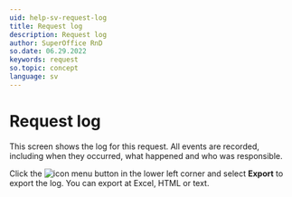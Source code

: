```yaml
---
uid: help-sv-request-log
title: Request log
description: Request log
author: SuperOffice RnD
so.date: 06.29.2022
keywords: request
so.topic: concept
language: sv
---
```


# Request log

This screen shows the log for this request. All events are recorded, including when they occurred, what happened and who was responsible.

Click the ![icon][img1] menu button in the lower left corner and select **Export** to export the log. You can export at Excel, HTML or text.

<!-- Referenced links -->

<!-- Referenced images -->
[img1]: ../../../../media/icons/btn-menu.png

